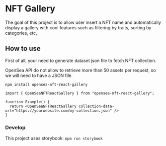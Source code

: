 # NFT Gallery

The goal of this project is to allow user insert a NFT name and automatically display a gallery with cool features such as filtering by traits, sorting by categories, etc,

## How to use

First of all, your need to generate dataset json file to fetch NFT collection.

OpenSea API do not allow to retrieve more than 50 assets per request, so we will need to have a JSON file.

`npm install opensea-nft-react-gallery`

```
import { OpenSeaNFTReactGallery } from "opensea-nft-react-gallery";

function Example() {
  return <OpenSeaNFTReactGallery collection-data-url="https://yourwebsite.com/my-collection.json" />
}
```

### Develop

This project uses storybook: `npm run storybook`
